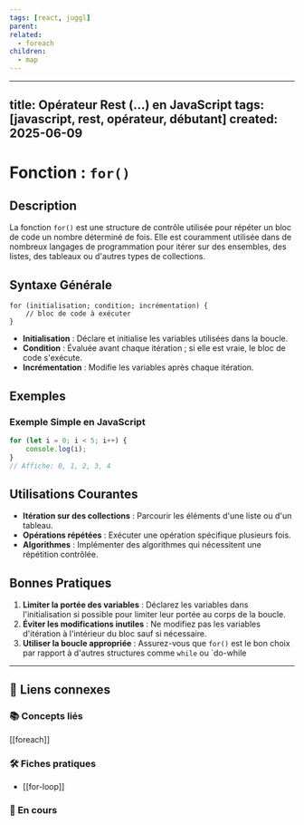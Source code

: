 ```yaml
---
tags: [react, juggl]
parent: 
related:
  - foreach
children:
  - map
---
```


---
title: Opérateur Rest (...) en JavaScript
tags: [javascript, rest, opérateur, débutant]
created: 2025-06-09
---

# Fonction : `for()`

## Description
La fonction `for()` est une structure de contrôle utilisée pour répéter un bloc de code un nombre déterminé de fois. Elle est couramment utilisée dans de nombreux langages de programmation pour itérer sur des ensembles, des listes, des tableaux ou d'autres types de collections.

## Syntaxe Générale


```
for (initialisation; condition; incrémentation) {
    // bloc de code à exécuter
}
```

- **Initialisation** : Déclare et initialise les variables utilisées dans la boucle.
- **Condition** : Évaluée avant chaque itération ; si elle est vraie, le bloc de code s'exécute.
- **Incrémentation** : Modifie les variables après chaque itération.

## Exemples

### Exemple Simple en JavaScript
```javascript
for (let i = 0; i < 5; i++) {
    console.log(i);
}
// Affiche: 0, 1, 2, 3, 4
```


## Utilisations Courantes

- **Itération sur des collections** : Parcourir les éléments d'une liste ou d'un tableau.
- **Opérations répétées** : Exécuter une opération spécifique plusieurs fois.
- **Algorithmes** : Implémenter des algorithmes qui nécessitent une répétition contrôlée.

## Bonnes Pratiques

1. **Limiter la portée des variables** : Déclarez les variables dans l'initialisation si possible pour limiter leur portée au corps de la boucle.
2. **Éviter les modifications inutiles** : Ne modifiez pas les variables d'itération à l'intérieur du bloc sauf si nécessaire.
3. **Utiliser la boucle appropriée** : Assurez-vous que `for()` est le bon choix par rapport à d'autres structures comme `while` ou `do-while

---

## 🔗 Liens connexes

### 📚 Concepts liés

[[foreach]]
### 🛠️ Fiches pratiques
- [[for-loop]]

### 🚧 En cours


